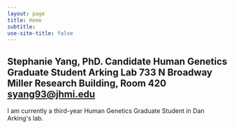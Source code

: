 ```yaml
---
layout: page
title: Home
subtitle: 
use-site-title: false
---
```


Stephanie Yang, PhD. Candidate
Human Genetics Graduate Student
Arking Lab
733 N Broadway 
Miller Research Building, Room 420
syang93@jhmi.edu
------------------------------
I am currently a third-year Human Genetics Graduate Student in Dan Arking's lab. 
